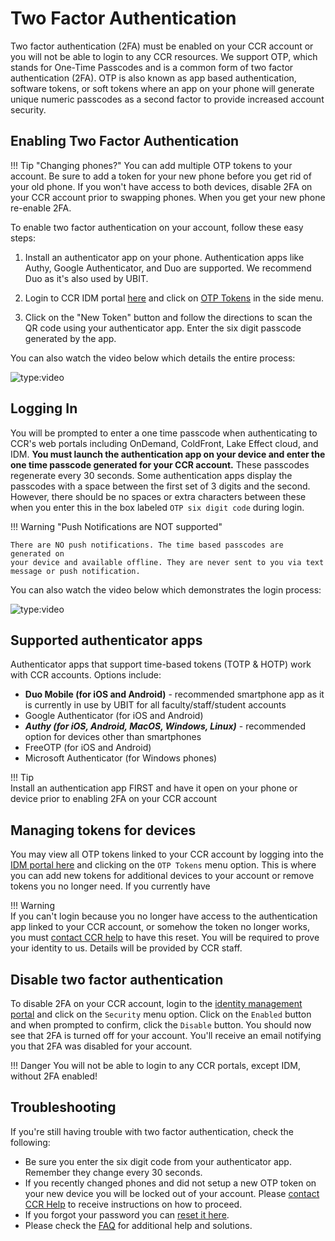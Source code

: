 # Two Factor Authentication

Two factor authentication (2FA) must be enabled on your CCR account or you will
not be able to login to any CCR resources. We support OTP, which stands for
One-Time Passcodes and is a common form of two factor authentication (2FA). OTP
is also known as app based authentication, software tokens, or soft tokens
where an app on your phone will generate unique numeric passcodes as a second
factor to provide increased account security.

## Enabling Two Factor Authentication

!!! Tip "Changing phones?"
    You can add multiple OTP tokens to your account. Be sure
    to add a token for your new phone before you get rid of your old phone. If
    you won't have access to both devices, disable 2FA on your CCR account
    prior to swapping phones. When you get your new phone re-enable 2FA.  

To enable two factor authentication on your account, follow these easy steps:

1. Install an authenticator app on your phone. Authentication apps like Authy,
   Google Authenticator, and Duo are supported. We recommend Duo as it's also used by UBIT.

2. Login to CCR IDM portal [here](https://idm.ccr.buffalo.edu/) and click on
   [OTP Tokens](https://idm.ccr.buffalo.edu/otp) in the side menu.

3. Click on the "New Token" button and follow the directions to scan the QR
   code using your authenticator app. Enter the six digit passcode generated by the app.

You can also watch the video below which details the entire process:

![type:video](https://youtube.com/embed/vBpiNWsAv-8)  

## Logging In

You will be prompted to enter a one time passcode when authenticating to CCR's
web portals including OnDemand, ColdFront, Lake Effect cloud, and IDM. **You
must launch the authentication app on your device and enter the one time
passcode generated for your CCR account.**  These passcodes regenerate every 30
seconds. Some authentication apps display the passcodes with a space between
the first set of 3 digits and the second.  However, there should be no spaces
or extra characters between these when you enter this in the box labeled `OTP six digit code`
during login.

!!! Warning "Push Notifications are NOT supported"

    There are NO push notifications. The time based passcodes are generated on
    your device and available offline. They are never sent to you via text
    message or push notification.

You can also watch the video below which demonstrates the login process:

![type:video](https://youtube.com/embed/3FLnCQ54xrk)

## Supported authenticator apps

Authenticator apps that support time-based tokens (TOTP & HOTP) work with CCR
accounts.  Options include:  

- **Duo Mobile (for iOS and Android)** - recommended smartphone app as it is
  currently in use by UBIT for all faculty/staff/student accounts  
- Google Authenticator (for iOS and Android)  
- **_Authy (for iOS, Android, MacOS, Windows, Linux)_** - recommended option for devices other than smartphones  
- FreeOTP (for iOS and Android)  
- Microsoft Authenticator (for Windows phones)  

!!! Tip    
    Install an authentication app FIRST and have it open on your phone or
    device prior to enabling 2FA on your CCR account  

## Managing tokens for devices  

You may view all OTP tokens linked to your CCR account by logging into the [IDM
portal here](https://idm.ccr.buffalo.edu) and clicking on the `OTP Tokens` menu
option. This is where you can add new tokens for additional devices to your
account or remove tokens you no longer need.  If you currently have

!!! Warning  
    If you can't login because you no longer have access to the authentication
    app linked to your CCR account, or somehow the token no longer works, you
    must [contact CCR help](help.md) to have this reset.  You will be
    required to prove your identity to us.  Details will be provided by CCR
    staff.

## Disable two factor authentication  

To disable 2FA on your CCR account, login to the [identity management
portal](https://idm.ccr.buffalo.edu) and click on the `Security` menu option.
Click on the `Enabled` button and when prompted to confirm, click the `Disable`
button.  You should now see that 2FA is turned off for your account.  You'll
receive an email notifying you that 2FA was disabled for your account.    

!!! Danger
    You will not be able to login to any CCR portals, except IDM, without 2FA enabled!  

## Troubleshooting

If you're still having trouble with two factor authentication, check the following:

- Be sure you enter the six digit code from your authenticator app. Remember they
  change every 30 seconds.
- If you recently changed phones and did not setup a new OTP token on your new
  device you will be locked out of your account. Please [contact CCR Help](help.md)
  to receive instructions on how to proceed.
- If you forgot your password you can [reset it here](https://idm.ccr.buffalo.edu/auth/forgotpw).
- Please check the [FAQ](faq.md) for additional help and solutions.
